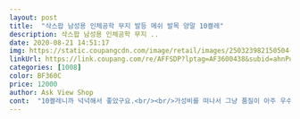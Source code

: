 ```yaml
---
layout: post 
title:  "삭스팝 남성용 인체공학 무지 발등 메쉬 발목 양말 10켤레" 
description: 삭스팝 남성용 인체공학 무지 ..
date: 2020-08-21 14:51:17 
img: https://static.coupangcdn.com/image/retail/images/250323982150504-c513468e-90fd-4b3a-8597-6d579469eafc.jpg 
linkUrl: https://link.coupang.com/re/AFFSDP?lptag=AF3600438&subid=ahnPublicAsk&pageKey=1396147207&itemId=2431549711&vendorItemId=70425495427&traceid=V0-113-0dc3e1ebddaa6c18 
categories: [1008] 
color: BF360C 
price: 12000 
author: Ask View Shop 
cont:  "10켤레니까 넉넉해서 좋았구요.<br/><br/>가성비를 떠나서 그냥 품질이 아주 우수하네요.<br/><br/>그래서 양말을 고를때 발바닥 부분 두께가 너무 얇은건 안돼요.<br/><br/>금방 푹 젖어버려서 늘 양말을 두개씩 가지고 다녀요.<br/><br/>남편은 발바닥에 땀이 많은 체질이라, 일반 양말은<br/>남편의 발목양말이 필요해서 구매하게 되었어요.<br/><br/>남편이 신을 양말이 필요해서 구입했어요.<br/> 여름이지만 너무 얇은 양말은 오히려 더 불편하다고 하더라구요.<br/><br/>디자인도 깔끔한 흰색이라 어디에 신어도 좋구요.<br/><br/>만원에 3켤레씩에 파는 유니 양말들과 비슷한 품질이네요.<br/> 감동입니다!<br/>많이파세요<br/>발등부분은 시원한 메쉬느낌의 면으로 되어 있다는 거예요.<br/><br/>양말이 쫀쫀하고 너무 좋네요.<br/><br/>어느 정도 두께가 있어야 많은 땀도 충분히 흡수해주더라구요.<br/><br/>이 제품이 맘에 든 이유는 발바닥 부분은 두께가 조금 있으면서<br/>주문하면서 긴가민가 했는데, 적당한 두께감이 있어서 좋데요! 잘 신을게요<br/>" 
---
```

